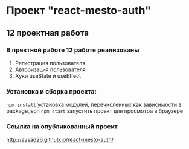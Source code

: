 # Проект "react-mesto-auth"

## 12 проектная работа 

### В пректной работе 12 работе реализованы

1. Регистрация пользователя
2. Авторизация пользователя
3. Хуки useState и useEffect

### Установка и сборка проекта:
`npm install` установка модулей, перечисленных как зависимости в package.json
`npm start` запустить проект для просмотра в браузере

### Cсылка на опубликованный проект
http://aysad26.github.io/react-mesto-auth/